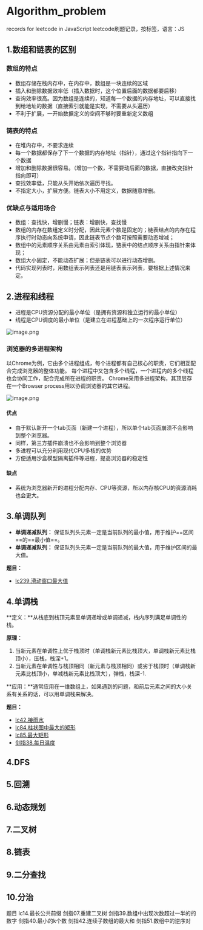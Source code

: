 # Algorithm_problem
records for leetcode in JavaScript
leetcode刷题记录，按标签，语言：JS
## 1.数组和链表的区别

### 数组的特点

* 数组存储在栈内存中，在内存中，数组是一块连续的区域
* 插入和删除数据效率低（插入数据时，这个位置后面的数据都要后移）
* 查询效率很高。因为数组是连续的，知道每一个数据的内存地址，可以直接找到给地址的数据（直接索引就能是实现，不需要从头遍历）
* 不利于扩展，一开始数据定义的空间不够时要重新定义数组

### 链表的特点

* 在堆内存中，不要求连续
* 每一个数据都保存了下一个数据的内存地址（指针），通过这个指针指向下一个数据
* 增加和删除数据很容易。（增加一个数，不需要动后面的数据，直接改变指针指向即可）
* 查找效率低，只能从头开始依次遍历寻找。
* 不指定大小，扩展方便。链表大小不用定义，数据随意增删。

### 优缺点与适用场合

* 数组：查找快，增删慢；链表：增删快，查找慢
* 数组的内存在数组定义时分配，因此元素个数是固定的；链表结点的内存在程序执行时动态向系统申请，因此链表节点个数可按照需要动态增减；
* 数组中的元素顺序关系由元素由索引体现，链表中的结点顺序关系由指针来体现；
* 数组大小固定，不能动态扩展；但是链表可以进行动态增删。
* 代码实现列表时，用数组表示列表还是用链表表示列表，要根据上述情况来定。

## 2.进程和线程

* 进程是CPU资源分配的最小单位（是拥有资源和独立运行的最小单位）
* 线程是CPU调度的最小单位（是建立在进程基础上的一次程序运行单位）

![image.png](https://p1-juejin.byteimg.com/tos-cn-i-k3u1fbpfcp/c69a91b84a92428bb38e731dc1325782~tplv-k3u1fbpfcp-watermark.image)

### 浏览器的多进程架构

以Chrome为例，它由多个进程组成，每个进程都有自己核心的职责，它们相互配合完成浏览器的整体功能。
每个进程中又包含多个线程，一个进程内的多个线程也会协同工作，配合完成所在进程的职责。
Chrome采用多进程架构，其顶层存在一个Browser process用以协调浏览器的其它进程。

![image.png](https://p3-juejin.byteimg.com/tos-cn-i-k3u1fbpfcp/7407d6248e0448aa8926d0c5cbf14847~tplv-k3u1fbpfcp-watermark.image)

#### 优点

* 由于默认新开一个tab页面（新建一个进程），所以单个tab页面崩溃不会影响到整个浏览器。
* 同样，第三方插件崩溃也不会影响到整个浏览器
* 多进程可以充分利用现代CPU多核的优势
* 方便适用沙盒模型隔离插件等进程，提高浏览器的稳定性

#### 缺点

* 系统为浏览器新开的进程分配内存、CPU等资源，所以内存核CPU的资源消耗也会更大。

## 3.单调队列

* **单调递减队列：** 保证队列头元素一定是当前队列的最小值，用于维护==区间==的==最小值==。
* **单调递减队列：** 保证队列头元素一定是当前队列的最大值，用于维护区间的最大值。

**题目：**

* [lc239.滑动窗口最大值](https://leetcode-cn.com/problems/sliding-window-maximum/)

## 4.单调栈

**定义：**从栈底到栈顶元素呈单调递增或单调递减，栈内序列满足单调性的栈。

**原理：** 

1. 当新元素在单调性上优于栈顶时（单调栈新元素比栈顶大，单调栈新元素比栈顶小），压栈，栈深+1。
2. 当新元素在单调性与栈顶相同（新元素与栈顶相同）或劣于栈顶时（单调栈新元素比栈顶小，单减栈新元素比栈顶大），弹栈，栈深-1.

**应用：**通常应用在一维数组上，如果遇到的问题，和前后元素之间的大小关系有关系的话，可以用单调栈来解决。

**题目：**

* [lc42.接雨水](https://leetcode-cn.com/problems/trapping-rain-water/)
* [lc84.柱状图中最大的矩形](https://leetcode-cn.com/problems/largest-rectangle-in-histogram/)
* [lc85.最大矩形](https://leetcode-cn.com/problems/maximal-rectangle/)
* [剑指38.每日温度](https://leetcode-cn.com/problems/iIQa4I/)

## 4.DFS

## 5.回溯

## 6.动态规划

## 7.二叉树

## 8.链表

## 9.二分查找

## 10.分治
题目
lc14.最长公共前缀
剑指07.重建二叉树
剑指39.数组中出现次数超过一半的的数字
剑指40.最小的k个数
剑指42.连续子数组的最大和
剑指51.数组中的逆序对

